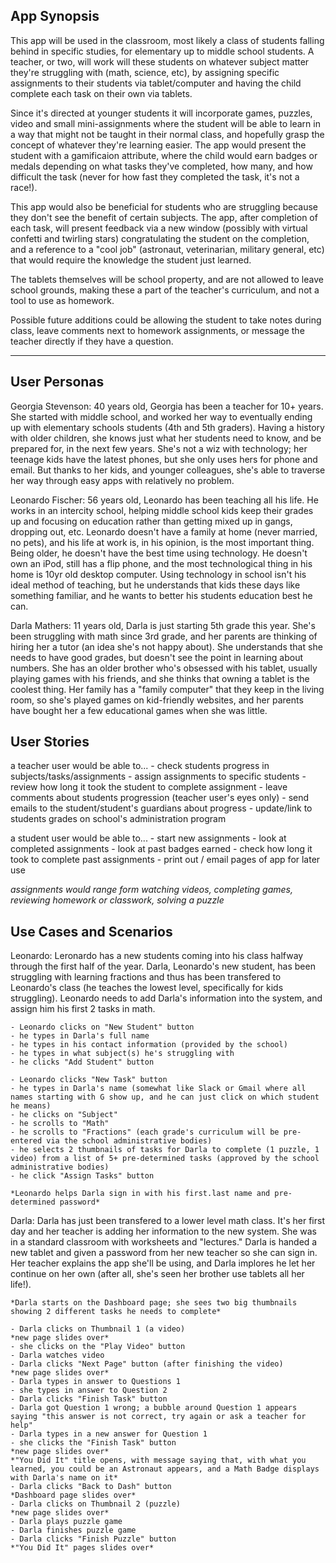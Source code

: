 
App Synopsis
------------
This app will be used in the classroom, most likely a class of students falling behind in specific studies, for elementary up to middle school students. A teacher, or two, will work will these students on whatever subject matter they're struggling with (math, science, etc), by assigning specific assignments to their students via tablet/computer and having the child complete each task on their own via tablets.

Since it's directed at younger students it will incorporate games, puzzles, video and small mini-assignments where the student will be able to learn in a way that might not be taught in their normal class, and hopefully grasp the concept of whatever they're learning easier. The app would present the student with a gamificaion attribute, where the child would earn badges or medals depending on what tasks they've completed, how many, and how difficult the task (never for how fast they completed the task, it's not a race!).

This app would also be beneficial for students who are struggling because they don't see the benefit of certain subjects. The app, after completion of each task, will present feedback via a new window (possibly with virtual confetti and twirling stars) congratulating the student on the completion, and a reference to a "cool job" (astronaut, veterinarian, military general, etc) that would require the knowledge the student just learned. 

The tablets themselves will be school property, and are not allowed to leave school grounds, making these a part of the teacher's curriculum, and not a tool to use as homework. 

Possible future additions could be allowing the student to take notes during class, leave comments next to homework assignments, or message the teacher directly if they have a question.


-------------------------------------------------------------------------------


User Personas
----------------

Georgia Stevenson:
    40 years old, Georgia has been a teacher for 10+ years. She started with middle school, and worked her way to eventually ending up with elementary schools students (4th and 5th graders). Having a history with older children, she knows just what her students need to know, and be prepared for, in the next few years. She's not a wiz with technology; her teenage kids have the latest phones, but she only uses hers for phone and email. But thanks to her kids, and younger colleagues, she's able to traverse her way through easy apps with relatively no problem.

Leonardo Fischer:
    56 years old, Leonardo has been teaching all his life. He works in an intercity school, helping middle school kids keep their grades up and focusing on education rather than getting mixed up in gangs, dropping out, etc. Leonardo doesn't have a family at home (never married, no pets), and his life at work is, in his opinion, is the most important thing. Being older, he doesn't have the best time using technology. He doesn't own an iPod, still has a flip phone, and the most technological thing in his home is 10yr old desktop computer. Using technology in school isn't his ideal method of teaching, but he understands that kids these days like something familiar, and he wants to better his students education best he can.

Darla Mathers:
    11 years old, Darla is just starting 5th grade this year. She's been struggling with math since 3rd grade, and her parents are thinking of hiring her a tutor (an idea she's not happy about). She understands that she needs to have good grades, but doesn't see the point in learning about numbers. She has an older brother who's obsessed with his tablet, usually playing games with his friends, and she thinks that owning a tablet is the coolest thing. Her family has a "family computer" that they keep in the living room, so she's played games on kid-friendly websites, and her parents have bought her a few educational games when she was little. 




User Stories
---------------
a teacher user would be able to...
    - check students progress in subjects/tasks/assignments
    - assign assignments to specific students
    - review how long it took the student to complete assignment
    - leave comments about students progression (teacher user's eyes only)
    - send emails to the student/student's guardians about progress
    - update/link to students grades on school's administration program
    
a student user would be able to...
    - start new assignments
    - look at completed assignments
    - look at past badges earned
    - check how long it took to complete past assignments
    - print out / email pages of app for later use

*assignments would range form watching videos, completing games, reviewing homework or classwork, solving a puzzle*




Use Cases and Scenarios
------------------------

Leonardo:
    Leronardo has a new students coming into his class halfway through the first half of the year. Darla, Leonardo's new student, has been struggling with learning fractions and thus has been transfered to Leonardo's class (he teaches the lowest level, specifically for kids struggling). Leonardo needs to add Darla's information into the system, and assign him his first 2 tasks in math.
    
    - Leonardo clicks on "New Student" button
    - he types in Darla's full name
    - he types in his contact information (provided by the school)
    - he types in what subject(s) he's struggling with
    - he clicks "Add Student" button

    - Leonardo clicks "New Task" button
    - he types in Darla's name (somewhat like Slack or Gmail where all names starting with G show up, and he can just click on which student he means)
    - he clicks on "Subject"
    - he scrolls to "Math"
    - he scrolls to "Fractions" (each grade's curriculum will be pre-entered via the school administrative bodies)
    - he selects 2 thumbnails of tasks for Darla to complete (1 puzzle, 1 video) from a list of 5+ pre-determined tasks (approved by the school administrative bodies)
    - he click "Assign Tasks" button

    *Leonardo helps Darla sign in with his first.last name and pre-determined password*


Darla: 
    Darla has just been transfered to a lower level math class. It's her first day and her teacher is adding her information to the new system. She was in a standard classroom with worksheets and "lectures." Darla is handed a new tablet and given a password from her new teacher so she can sign in. Her teacher explains the app she'll be using, and Darla implores he let her continue on her own (after all, she's seen her brother use tablets all her life!). 

    *Darla starts on the Dashboard page; she sees two big thumbnails showing 2 different tasks he needs to complete*

    - Darla clicks on Thumbnail 1 (a video)
    *new page slides over*
    - she clicks on the "Play Video" button
    - Darla watches video
    - Darla clicks "Next Page" button (after finishing the video)
    *new page slides over*
    - Darla types in answer to Questions 1
    - she types in answer to Question 2
    - Darla clicks "Finish Task" button
    - Darla got Question 1 wrong; a bubble around Question 1 appears saying "this answer is not correct, try again or ask a teacher for help"
    - Darla types in a new answer for Question 1
    - she clicks the "Finish Task" button
    *new page slides over*
    *"You Did It" title opens, with message saying that, with what you learned, you could be an Astronaut appears, and a Math Badge displays with Darla's name on it*
    - Darla clicks "Back to Dash" button
    *Dashboard page slides over*
    - Darla clicks on Thumbnail 2 (puzzle)
    *new page slides over*
    - Darla plays puzzle game
    - Darla finishes puzzle game
    - Darla clicks "Finish Puzzle" button
    *"You Did It" pages slides over*



